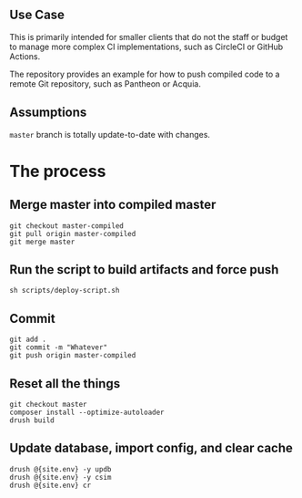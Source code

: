 ## Use Case
This is primarily intended for smaller clients that do not the staff or budget
to manage more complex CI implementations, such as CircleCI or GitHub Actions.

The repository provides an example for how to push compiled code to a remote
Git repository, such as Pantheon or Acquia.

## Assumptions
`master` branch is totally update-to-date with changes.

# The process

## Merge master into compiled master
```
git checkout master-compiled
git pull origin master-compiled
git merge master
```

## Run the script to build artifacts and force push
```
sh scripts/deploy-script.sh
```

## Commit
```
git add .
git commit -m "Whatever"
git push origin master-compiled
```

## Reset all the things
```
git checkout master
composer install --optimize-autoloader
drush build
```

## Update database, import config, and clear cache
```
drush @{site.env} -y updb
drush @{site.env} -y csim
drush @{site.env} cr
```
